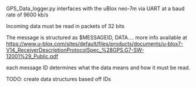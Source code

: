 GPS_Data_logger.py interfaces with the uBlox neo-7m via UART
at a baud rate of 9600 kb/s

Incoming data must be read in packets of 32 bits

The message is structured as  $MESSAGEID, DATA....
more info available at https://www.u-blox.com/sites/default/files/products/documents/u-blox7-V14_ReceiverDescriptionProtocolSpec_%28GPS.G7-SW-12001%29_Public.pdf

each message ID determines what the data means and how it must be read.

TODO: create data structures based off IDs

